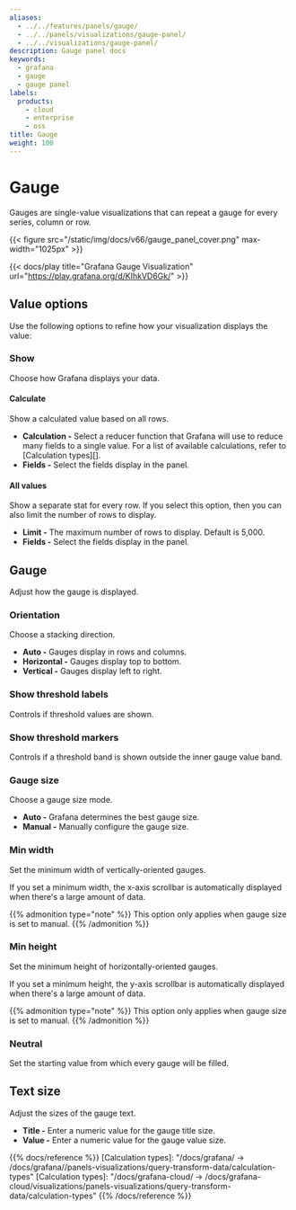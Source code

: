 ```yaml
---
aliases:
  - ../../features/panels/gauge/
  - ../../panels/visualizations/gauge-panel/
  - ../../visualizations/gauge-panel/
description: Gauge panel docs
keywords:
  - grafana
  - gauge
  - gauge panel
labels:
  products:
    - cloud
    - enterprise
    - oss
title: Gauge
weight: 100
---
```


# Gauge

Gauges are single-value visualizations that can repeat a gauge for every series, column or row.

{{< figure src="/static/img/docs/v66/gauge_panel_cover.png" max-width="1025px" >}}

{{< docs/play title="Grafana Gauge Visualization" url="https://play.grafana.org/d/KIhkVD6Gk/" >}}

## Value options

Use the following options to refine how your visualization displays the value:

### Show

Choose how Grafana displays your data.

#### Calculate

Show a calculated value based on all rows.

- **Calculation -** Select a reducer function that Grafana will use to reduce many fields to a single value. For a list of available calculations, refer to [Calculation types][].
- **Fields -** Select the fields display in the panel.

#### All values

Show a separate stat for every row. If you select this option, then you can also limit the number of rows to display.

- **Limit -** The maximum number of rows to display. Default is 5,000.
- **Fields -** Select the fields display in the panel.

## Gauge

Adjust how the gauge is displayed.

### Orientation

Choose a stacking direction.

- **Auto -** Gauges display in rows and columns.
- **Horizontal -** Gauges display top to bottom.
- **Vertical -** Gauges display left to right.

### Show threshold labels

Controls if threshold values are shown.

### Show threshold markers

Controls if a threshold band is shown outside the inner gauge value band.

### Gauge size

Choose a gauge size mode.

- **Auto -** Grafana determines the best gauge size.
- **Manual -** Manually configure the gauge size.

### Min width

Set the minimum width of vertically-oriented gauges.

If you set a minimum width, the x-axis scrollbar is automatically displayed when there's a large amount of data.

{{% admonition type="note" %}}
This option only applies when gauge size is set to manual.
{{% /admonition %}}

### Min height

Set the minimum height of horizontally-oriented gauges.

If you set a minimum height, the y-axis scrollbar is automatically displayed when there's a large amount of data.

{{% admonition type="note" %}}
This option only applies when gauge size is set to manual.
{{% /admonition %}}

### Neutral

Set the starting value from which every gauge will be filled.

## Text size

Adjust the sizes of the gauge text.

- **Title -** Enter a numeric value for the gauge title size.
- **Value -** Enter a numeric value for the gauge value size.

{{% docs/reference %}}
[Calculation types]: "/docs/grafana/ -> /docs/grafana/<GRAFANA VERSION>/panels-visualizations/query-transform-data/calculation-types"
[Calculation types]: "/docs/grafana-cloud/ -> /docs/grafana-cloud/visualizations/panels-visualizations/query-transform-data/calculation-types"
{{% /docs/reference %}}
